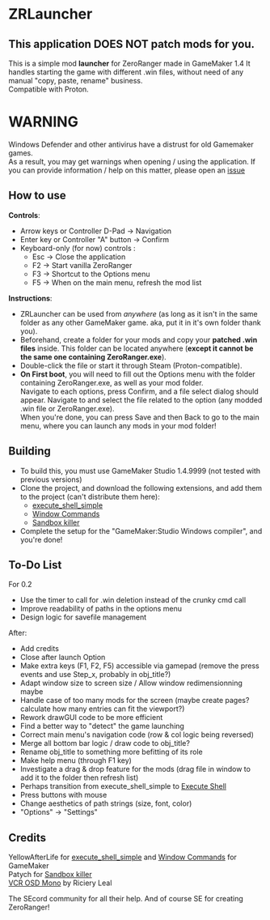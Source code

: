 # ZRLauncher
## This application DOES NOT patch mods for you.
This is a simple mod **launcher** for ZeroRanger made in GameMaker 1.4
It handles starting the game with different .win files, without need of any manual "copy, paste, rename" business.  
Compatible with Proton. 


# WARNING
Windows Defender and other antivirus have a distrust for old Gamemaker games.  
As a result, you may get warnings when opening / using the application.
If you can provide information / help on this matter, please open an [issue](https://github.com/somebirby/ZRLauncher/issues)  

## How to use
**Controls**:
- Arrow keys or Controller D-Pad -> Navigation  
- Enter key or Controller "A" button -> Confirm  
- Keyboard-only (for now) controls :  
  + Esc -> Close the application  
  + F2 -> Start vanilla ZeroRanger  
  + F3 -> Shortcut to the Options menu  
  + F5 -> When on the main menu, refresh the mod list  

**Instructions**:
- ZRLauncher can be used from *anywhere* (as long as it isn't in the same folder as any other GameMaker game. aka, put it in it's own folder thank you).  
- Beforehand, create a folder for your mods and copy your **patched .win files** inside. This folder can be located anywhere (**except it cannot be the same one containing ZeroRanger.exe**).  
- Double-click the file or start it through Steam (Proton-compatible).  
- **On First boot**, you will need to fill out the Options menu with the folder containing ZeroRanger.exe, as well as your mod folder.  
Navigate to each options, press Confirm, and a file select dialog should appear. Navigate to and select the file related to the option (any modded .win file or ZeroRanger.exe).  
When you're done, you can press Save and then Back to go to the main menu, where you can launch any mods in your mod folder!  

## Building
- To build this, you must use GameMaker Studio 1.4.9999 (not tested with previous versions)   
- Clone the project, and download the following extensions, and add them to the project (can't distribute them here):  
  + [execute_shell_simple](https://yellowafterlife.itch.io/gamemaker-execute-shell-simple)
  + [Window Commands](https://yellowafterlife.itch.io/gamemaker-window-commands)
  + [Sandbox killer](https://marketplace.gamemaker.io/assets/5725/sandbox-killer)  
- Complete the setup for the "GameMaker:Studio Windows compiler", and you're done!   

## To-Do List
For 0.2  
- Use the timer to call for .win deletion instead of the crunky cmd call
- Improve readability of paths in the options menu
- Design logic for savefile management  
  
After:  
- Add credits  
- Close after launch Option  
- Make extra keys (F1, F2, F5) accessible via gamepad (remove the press events and use Step_x, probably in obj_title?)  
- Adapt window size to screen size / Allow window redimensionning maybe  
- Handle case of too many mods for the screen (maybe create pages? calculate how many entries can fit the viewport?)  
- Rework drawGUI code to be more efficient  
- Find a better way to "detect" the game launching  
- Correct main menu's navigation code (row & col logic being reversed)  
- Merge all bottom bar logic / draw code to obj_title?  
- Rename obj_title to something more befitting of its role  
- Make help menu (through F1 key)  
- Investigate a drag & drop feature for the mods (drag file in window to add it to the folder then refresh list)  
- Perhaps transition from execute_shell_simple to [Execute Shell](https://forum.gamemaker.io/index.php?threads/execute-shell--for-windows-macos-and-ubuntu.7145/)  
- Press buttons with mouse  
- Change aesthetics of path strings (size, font, color)  
- "Options" -> "Settings"  

## Credits
YellowAfterLife for [execute_shell_simple](https://yellowafterlife.itch.io/gamemaker-execute-shell-simple) and [Window Commands](https://yellowafterlife.itch.io/gamemaker-window-commands) for GameMaker  
Patych for [Sandbox killer](https://marketplace.gamemaker.io/assets/5725/sandbox-killer)  
[VCR OSD Mono](https://www.dafont.com/vcr-osd-mono.font) by Riciery Leal

The SEcord community for all their help.
And of course SE for creating ZeroRanger!  
